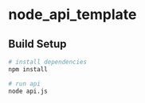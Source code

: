 # node_api_template


## Build Setup

``` bash
# install dependencies
npm install

# run api
node api.js


